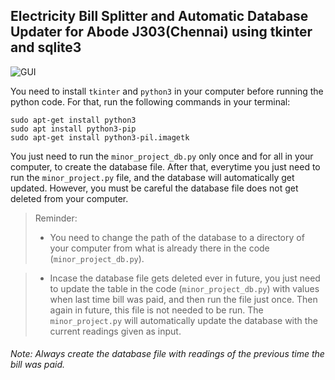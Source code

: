 ## Electricity Bill Splitter and Automatic Database Updater for Abode J303(Chennai) using tkinter and sqlite3

![GUI](https://github.com/swastikbanerjee07/Bill-Calculator/blob/master/photo_2020-04-18_13-14-44.jpg)


You need to install ```tkinter``` and ```python3``` in your computer before running the python code. For that, run the following commands in your terminal:
```
sudo apt-get install python3
sudo apt install python3-pip
sudo apt-get install python3-pil.imagetk
```

You just need to run the ```minor_project_db.py``` only once and for all in your computer, to create the database file.
After that, everytime you just need to run the ```minor_project.py``` file, and the database will automatically get updated. However, you must be careful the database file does not get deleted from your computer.

>Reminder: 
>* You need to change the path of the database to a directory of your computer from what is already there in the code (```minor_project_db.py```).
         
>* Incase the database file gets deleted ever in future, you just need to update the table in the code (```minor_project_db.py```) with values when last time bill was paid, and then run the file just once. Then again in future, this file is not needed to be run. The ```minor_project.py``` will automatically update the database with the current readings given as input.

###### Note: Always create the database file with readings of the previous time the bill was paid.
